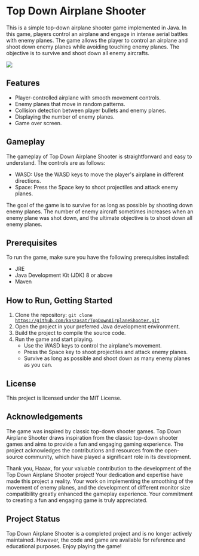 # Top Down Airplane Shooter



This is a simple top-down airplane shooter game implemented in Java.  In this game, players control an airplane and engage in intense aerial battles with enemy planes. The game allows the player to control an airplane and shoot down enemy planes while avoiding touching enemy planes. The objective is to survive and shoot down all enemy aircrafts.

![](docs/output.gif)

## Features

 - Player-controlled airplane with smooth movement controls.
 - Enemy planes that move in random patterns.
 - Collision detection between player bullets and enemy planes.
 - Displaying the number of enemy planes.
 - Game over screen.

## Gameplay

The gameplay of Top Down Airplane Shooter is straightforward and easy to understand. The controls are as follows:
 - WASD: Use the WASD keys to move the player's airplane in different directions.
 - Space: Press the Space key to shoot projectiles and attack enemy planes.

The goal of the game is to survive for as long as possible by shooting down enemy planes. The number of enemy aircraft sometimes increases when an enemy plane was shot down, and the ultimate objective is to shoot down all enemy planes.

## Prerequisites
To run the game, make sure you have the following prerequisites installed:
 - JRE
 - Java Development Kit (JDK) 8 or above
 - Maven

## How to Run, Getting Started

 1. Clone the repository: <code>git clone https://github.com/kaszasat/TopDownAirplaneShooter.git</code>
 2. Open the project in your preferred Java development environment.
 3. Build the project to compile the source code.
 4. Run the game and start playing.
    * Use the WASD keys to control the airplane's movement.
    * Press the Space key to shoot projectiles and attack enemy planes.
    * Survive as long as possible and shoot down as many enemy planes as you can.

## License
This project is licensed under the MIT License.

## Acknowledgements
The game was inspired by classic top-down shooter games. Top Down Airplane Shooter draws inspiration from the classic top-down shooter games and aims to provide a fun and engaging gaming experience. The project acknowledges the contributions and resources from the open-source community, which have played a significant role in its development.


Thank you, Haaax, for your valuable contribution to the development of the Top Down Airplane Shooter project! Your dedication and expertise have made this project a reality. Your work on implementing the smoothing of the movement of enemy planes, and the development of different monitor size compatibility greatly enhanced the gameplay experience. Your commitment to creating a fun and engaging game is truly appreciated.

## Project Status
Top Down Airplane Shooter is a completed project and is no longer actively maintained. However, the code and game are available for reference and educational purposes. Enjoy playing the game!
